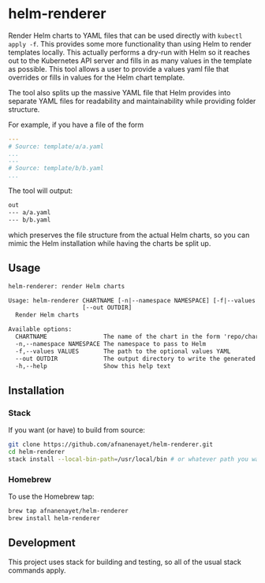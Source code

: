 # helm-renderer

Render Helm charts to YAML files that can be used directly with 
`kubectl apply -f`. This provides some more functionality than using Helm to
render templates locally. This actually performs a dry-run with Helm so it
reaches out to the Kubernetes API server and fills in as many values in the
template as possible. This tool allows a user to provide a values yaml file
that overrides or fills in values for the Helm chart template.

The tool also splits up the massive YAML file that Helm provides into separate
YAML files for readability and maintainability while providing folder
structure.

For example, if you have a file of the form

```yaml
---
# Source: template/a/a.yaml
...
---
# Source: template/b/b.yaml
...
```

The tool will output:

```txt
out
--- a/a.yaml
--- b/b.yaml
```

which preserves the file structure from the actual Helm charts, so you can
mimic the Helm installation while having the charts be split up.

## Usage

```txt
helm-renderer: render Helm charts

Usage: helm-renderer CHARTNAME [-n|--namespace NAMESPACE] [-f|--values VALUES]
                     [--out OUTDIR]
  Render Helm charts

Available options:
  CHARTNAME                The name of the chart in the form 'repo/chartname'
  -n,--namespace NAMESPACE The namespace to pass to Helm
  -f,--values VALUES       The path to the optional values YAML
  --out OUTDIR             The output directory to write the generated files to
  -h,--help                Show this help text
```

## Installation

### Stack

If you want (or have) to build from source:

```sh
git clone https://github.com/afnanenayet/helm-renderer.git
cd helm-renderer
stack install --local-bin-path=/usr/local/bin # or whatever path you want
```

### Homebrew

To use the Homebrew tap:

```sh
brew tap afnanenayet/helm-renderer
brew install helm-renderer
```

## Development

This project uses stack for building and testing, so all of the usual stack
commands apply.

